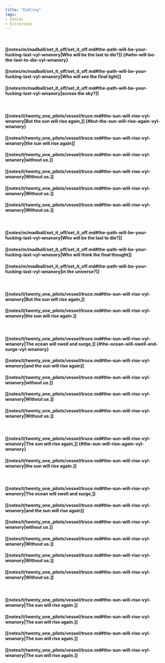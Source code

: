 ```yaml
---
title: "Endling"
tags:
- Zanias
- Extinction
---
```

&nbsp;
#### [[notes/m/madball/set_it_off/set_it_off.md#the-path-will-be-your-fucking-last-vyl-wnanory|Who will be the last to die?]] {#who-will-be-the-last-to-die-vyl-wnanory}
#### [[notes/m/madball/set_it_off/set_it_off.md#the-path-will-be-your-fucking-last-vyl-wnanory|Who will see the final light]]
#### [[notes/m/madball/set_it_off/set_it_off.md#the-path-will-be-your-fucking-last-vyl-wnanory|across the sky?]]
&nbsp;
#### [[notes/t/twenty_one_pilots/vessel/truce.md#the-sun-will-rise-vyl-wnanory|But the sun will rise again,]] {#but-the-sun-will-rise-again-vyl-wnanory}
#### [[notes/t/twenty_one_pilots/vessel/truce.md#the-sun-will-rise-vyl-wnanory|the sun will rise again]]
#### [[notes/t/twenty_one_pilots/vessel/truce.md#the-sun-will-rise-vyl-wnanory|without us.]]
#### [[notes/t/twenty_one_pilots/vessel/truce.md#the-sun-will-rise-vyl-wnanory|Without us.]]
#### [[notes/t/twenty_one_pilots/vessel/truce.md#the-sun-will-rise-vyl-wnanory|Without us.]]
#### [[notes/t/twenty_one_pilots/vessel/truce.md#the-sun-will-rise-vyl-wnanory|Without us.]]
&nbsp;
#### [[notes/m/madball/set_it_off/set_it_off.md#the-path-will-be-your-fucking-last-vyl-wnanory|Who will be the last to die?]]
#### [[notes/m/madball/set_it_off/set_it_off.md#the-path-will-be-your-fucking-last-vyl-wnanory|Who will think the final thought]]
#### [[notes/m/madball/set_it_off/set_it_off.md#the-path-will-be-your-fucking-last-vyl-wnanory|in the universe?]]
&nbsp;
#### [[notes/t/twenty_one_pilots/vessel/truce.md#the-sun-will-rise-vyl-wnanory|But the sun will rise again,]]
#### [[notes/t/twenty_one_pilots/vessel/truce.md#the-sun-will-rise-vyl-wnanory|the sun will rise again.]]
&nbsp;
#### [[notes/t/twenty_one_pilots/vessel/truce.md#the-sun-will-rise-vyl-wnanory|The ocean will swell and surge,]] {#the-ocean-will-swell-and-surge-vyl-wnanory}
#### [[notes/t/twenty_one_pilots/vessel/truce.md#the-sun-will-rise-vyl-wnanory|and the sun will rise again]]
#### [[notes/t/twenty_one_pilots/vessel/truce.md#the-sun-will-rise-vyl-wnanory|without us.]]
#### [[notes/t/twenty_one_pilots/vessel/truce.md#the-sun-will-rise-vyl-wnanory|Without us.]]
#### [[notes/t/twenty_one_pilots/vessel/truce.md#the-sun-will-rise-vyl-wnanory|Without us.]]
&nbsp;
#### [[notes/t/twenty_one_pilots/vessel/truce.md#the-sun-will-rise-vyl-wnanory|The sun will rise again,]] {#the-sun-will-rise-again-vyl-wnanory}
#### [[notes/t/twenty_one_pilots/vessel/truce.md#the-sun-will-rise-vyl-wnanory|the sun will rise again.]]
&nbsp;
#### [[notes/t/twenty_one_pilots/vessel/truce.md#the-sun-will-rise-vyl-wnanory|The ocean will swell and surge,]]
#### [[notes/t/twenty_one_pilots/vessel/truce.md#the-sun-will-rise-vyl-wnanory|and the sun will rise again]]
#### [[notes/t/twenty_one_pilots/vessel/truce.md#the-sun-will-rise-vyl-wnanory|without us.]]
#### [[notes/t/twenty_one_pilots/vessel/truce.md#the-sun-will-rise-vyl-wnanory|Without us.]]
#### [[notes/t/twenty_one_pilots/vessel/truce.md#the-sun-will-rise-vyl-wnanory|Without us.]]
#### [[notes/t/twenty_one_pilots/vessel/truce.md#the-sun-will-rise-vyl-wnanory|Without us.]]
&nbsp;
#### [[notes/t/twenty_one_pilots/vessel/truce.md#the-sun-will-rise-vyl-wnanory|The sun will rise again.]]
#### [[notes/t/twenty_one_pilots/vessel/truce.md#the-sun-will-rise-vyl-wnanory|The sun will rise again.]]
#### [[notes/t/twenty_one_pilots/vessel/truce.md#the-sun-will-rise-vyl-wnanory|The sun will rise again.]]
#### [[notes/t/twenty_one_pilots/vessel/truce.md#the-sun-will-rise-vyl-wnanory|The sun will rise again.]]
